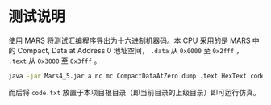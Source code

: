 # 测试说明

使用 [MARS](https://courses.missouristate.edu/kenvollmar/mars/) 将测试汇编程序导出为十六进制机器码。本 CPU 采用的是 MARS 中的 Compact, Data at Address 0 地址空间， `.data` 从 `0x0000` 至 `0x2fff` ， `.text` 从 `0x3000` 至 `0x3fff` 。

```bash
java -jar Mars4_5.jar a nc mc CompactDataAtZero dump .text HexText code.txt example.asm
```

而后将 `code.txt` 放置于本项目根目录（即当前目录的上级目录）即可运行仿真。
